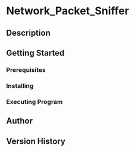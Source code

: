 # Network_Packet_Sniffer

## Description

## Getting Started
### Prerequisites

### Installing

### Executing Program

## Author

## Version History
